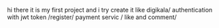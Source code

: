 hi there it is my first  project and i try create it like digikala/
authentication with jwt token /register/
payment servic /
like and comment/
